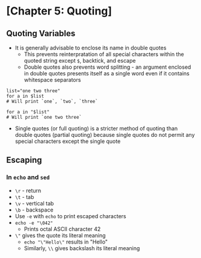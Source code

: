 # [Chapter 5: Quoting]

## Quoting Variables

* It is generally advisable to enclose its name in double quotes
  * This prevents reinterpratation of all special characters within the quoted string except `$`, backtick, and escape
  * Double quotes also prevents word splitting - an argument enclosed in double quotes presents itself as a single word even if it contains whitespace separators

```
list="one two three"
for a in $list
# Will print `one`, `two`, `three`

for a in "$list"
# Will print `one two three`
```

* Single quotes (or full quoting) is a stricter method of quoting than double quotes (partial quoting) because single quotes do not permit any special characters except the single quote


## Escaping

### In `echo` and `sed`

* `\r` - return
* `\t` - tab
* `\v` - vertical tab
* `\b` - backspace
* Use `-e` with `echo` to print escaped characters
* `echo -e "\042"`
  * Prints octal ASCII character 42
* `\"` gives the quote its literal meaning
  * `echo "\"Hello\"` results in "Hello"
  * Similarly, `\\` gives backslash its literal meaning
